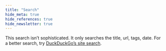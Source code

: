 ```yaml
---
title: "Search"
hide_meta: true
hide_references: true
hide_newsletter: true
---
```


This search isn’t sophisticated. It only searches the title, url, tags, date. For a better search, try [DuckDuckGo’s site search](https://duckduckgo.com/?q=Web+Design+site%3Adaveredfern.com&t=hk&ia=web).